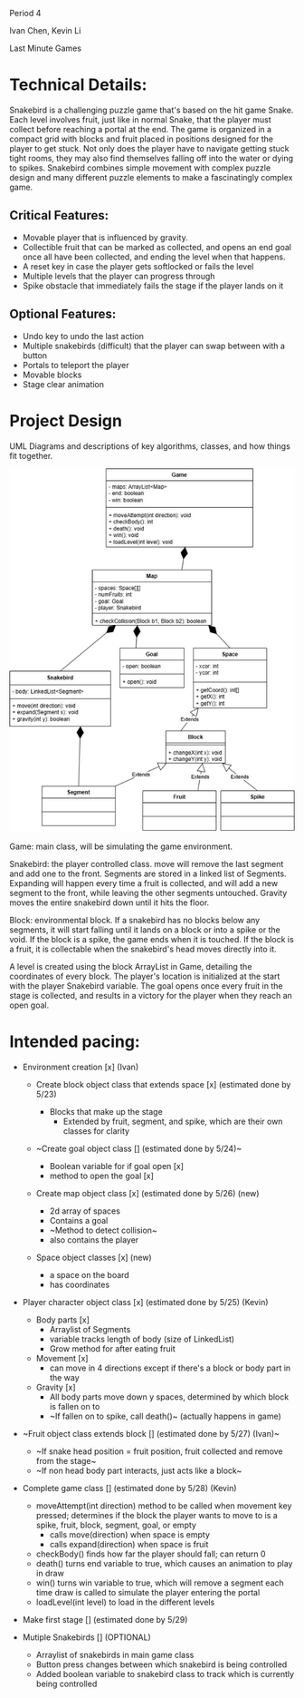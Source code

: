 Period 4

Ivan Chen, Kevin Li

Last Minute Games

# Technical Details:

Snakebird is a challenging puzzle game that's based on the hit game Snake. Each level involves fruit, just like in normal Snake, that the player must collect before reaching a portal at the end. The game is organized in a compact grid with blocks and fruit placed in positions designed for the player to get stuck. Not only does the player have to navigate getting stuck tight rooms, they may also find themselves falling off into the water or dying to spikes. Snakebird combines simple movement with complex puzzle design and many different puzzle elements to make a fascinatingly complex game.

## Critical Features:
- Movable player that is influenced by gravity.
- Collectible fruit that can be marked as collected, and opens an end goal once all have been collected, and ending the level when that happens.
- A reset key in case the player gets softlocked or fails the level
- Multiple levels that the player can progress through
- Spike obstacle that immediately fails the stage if the player lands on it

## Optional Features:
- Undo key to undo the last action
- Multiple snakebirds (difficult) that the player can swap between with a button
- Portals to teleport the player
- Movable blocks
- Stage clear animation

# Project Design

UML Diagrams and descriptions of key algorithms, classes, and how things fit together.

![UML diagram](uml.jpg?raw=true "uml diagram")

Game: main class, will be simulating the game environment.

Snakebird: the player controlled class. move will remove the last segment and add one to the front. Segments are stored in a linked list of Segments. Expanding will happen every time a fruit is collected, and will add a new segment to the front, while leaving the other segments untouched. Gravity moves the entire snakebird down until it hits the floor.

Block: environmental block. If a snakebird has no blocks below any segments, it will start falling until it lands on a block or into a spike or the void. If the block is a spike, the game ends when it is touched. If the block is a fruit, it is collectable when the snakebird's head moves directly into it.

A level is created using the block ArrayList in Game, detailing the coordinates of every block. The player's location is initialized at the start with the player Snakebird variable. The goal opens once every fruit in the stage is collected, and results in a victory for the player when they reach an open goal.

# Intended pacing:

* Environment creation [x] (Ivan)
  * Create block object class that extends space [x] (estimated done by 5/23)
    * Blocks that make up the stage
      * Extended by fruit, segment, and spike, which are their own classes for clarity

  * ~Create goal object class [] (estimated done by 5/24)~
    * Boolean variable for if goal open [x]
    * method to open the goal [x]
  * Create map object class [x] (estimated done by 5/26) (new)
    * 2d array of spaces
    * Contains a goal
    * ~Method to detect collision~
    * also contains the player
  * Space object classes [x] (new)
    * a space on the board
    * has coordinates

* Player character object class [x] (estimated done by 5/25) (Kevin)
  * Body parts [x]
    * Arraylist of Segments
    * variable tracks length of body (size of LinkedList)
    * Grow method for after eating fruit
  * Movement [x]
    * can move in 4 directions except if there's a block or body part in the way
  * Gravity [x]
    * All body parts move down y spaces, determined by which block is fallen on to
    * ~If fallen on to spike, call death()~ (actually happens in game)

* ~Fruit object class extends block [] (estimated done by 5/27) (Ivan)~
  * ~If snake head position = fruit position, fruit collected and remove from the stage~
  * ~If non head body part interacts, just acts like a block~

* Complete game class [] (estimated done by 5/28) (Kevin)
  * moveAttempt(int direction) method to be called when movement key pressed; determines if the block the player wants to move to is a spike, fruit, block, segment, goal, or empty
    * calls move(direction) when space is empty
    * calls expand(direction) when space is fruit
  * checkBody() finds how far the player should fall; can return 0
  * death() turns end variable to true, which causes an animation to play in draw
  * win() turns win variable to true, which will remove a segment each time draw is called to simulate the player entering the portal
  * loadLevel(int level) to load in the different levels

* Make first stage [] (estimated done by 5/29)

* Mutiple Snakebirds [] (OPTIONAL)
  * Arraylist of snakebirds in main game class
  * Button press changes between which snakebird is being controlled
  * Added boolean variable to snakebird class to track which is currently being controlled
